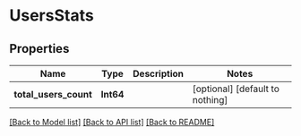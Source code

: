 # UsersStats


## Properties
Name | Type | Description | Notes
------------ | ------------- | ------------- | -------------
**total_users_count** | **Int64** |  | [optional] [default to nothing]


[[Back to Model list]](../README.md#models) [[Back to API list]](../README.md#api-endpoints) [[Back to README]](../README.md)


